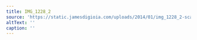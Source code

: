 ```yaml
---
title: IMG_1228_2
source: 'https://static.jamesdigioia.com/uploads/2014/01/img_1228_2-scaled.jpg'
altText: ''
caption: ''
---
```


